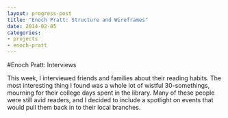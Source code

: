 ```yaml
---
layout: progress-post
title: "Enoch Pratt: Structure and Wireframes"
date: 2014-02-05
categories:
- projects
- enoch-pratt
---
```


#Enoch Pratt: Interviews

This week, I interviewed friends and families about their reading habits. The most interesting thing I found was a whole lot of wistful 30-somethings, mourning for their college days spent in the library. Many of these people were still avid readers, and I decided to include a spotlight on events that would pull them back in to their local branches.

